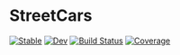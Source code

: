 # StreetCars

[![Stable](https://img.shields.io/badge/docs-stable-blue.svg)](https://zakzo1212.github.io/StreetCars.jl/stable/)
[![Dev](https://img.shields.io/badge/docs-dev-blue.svg)](https://zakzo1212.github.io/StreetCars.jl/dev/)
[![Build Status](https://github.com/zakzo1212/StreetCars.jl/actions/workflows/CI.yml/badge.svg?branch=main)](https://github.com/zakzo1212/StreetCars.jl/actions/workflows/CI.yml?query=branch%3Amain)
[![Coverage](https://codecov.io/gh/zakzo1212/StreetCars.jl/branch/main/graph/badge.svg)](https://codecov.io/gh/zakzo1212/StreetCars.jl)
